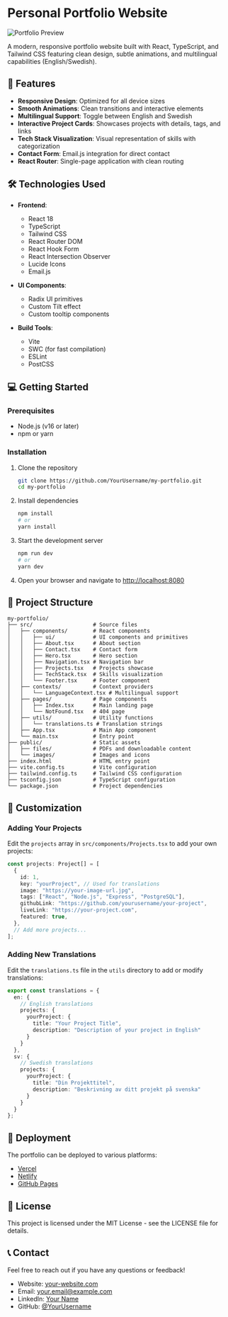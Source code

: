 # Personal Portfolio Website

![Portfolio Preview](public/images/portfolio-preview.png)

A modern, responsive portfolio website built with React, TypeScript, and Tailwind CSS featuring clean design, subtle animations, and multilingual capabilities (English/Swedish).

## 🌟 Features

- **Responsive Design**: Optimized for all device sizes
- **Smooth Animations**: Clean transitions and interactive elements
- **Multilingual Support**: Toggle between English and Swedish
- **Interactive Project Cards**: Showcases projects with details, tags, and links
- **Tech Stack Visualization**: Visual representation of skills with categorization
- **Contact Form**: Email.js integration for direct contact
- **React Router**: Single-page application with clean routing

## 🛠️ Technologies Used

- **Frontend**: 
  - React 18
  - TypeScript
  - Tailwind CSS
  - React Router DOM
  - React Hook Form
  - React Intersection Observer
  - Lucide Icons
  - Email.js

- **UI Components**:
  - Radix UI primitives
  - Custom Tilt effect
  - Custom tooltip components

- **Build Tools**:
  - Vite
  - SWC (for fast compilation)
  - ESLint
  - PostCSS

## 💻 Getting Started

### Prerequisites

- Node.js (v16 or later)
- npm or yarn

### Installation

1. Clone the repository
   ```sh
   git clone https://github.com/YourUsername/my-portfolio.git
   cd my-portfolio
   ```

2. Install dependencies
   ```sh
   npm install
   # or
   yarn install
   ```

3. Start the development server
   ```sh
   npm run dev
   # or
   yarn dev
   ```

4. Open your browser and navigate to [http://localhost:8080](http://localhost:8080)

## 📁 Project Structure

```
my-portfolio/
├── src/                   # Source files
│   ├── components/        # React components
│   │   ├── ui/            # UI components and primitives
│   │   ├── About.tsx      # About section
│   │   ├── Contact.tsx    # Contact form
│   │   ├── Hero.tsx       # Hero section
│   │   ├── Navigation.tsx # Navigation bar
│   │   ├── Projects.tsx   # Projects showcase
│   │   ├── TechStack.tsx  # Skills visualization
│   │   └── Footer.tsx     # Footer component
│   ├── contexts/          # Context providers
│   │   └── LanguageContext.tsx # Multilingual support
│   ├── pages/             # Page components
│   │   ├── Index.tsx      # Main landing page
│   │   └── NotFound.tsx   # 404 page
│   ├── utils/             # Utility functions
│   │   └── translations.ts # Translation strings
│   ├── App.tsx            # Main App component
│   └── main.tsx           # Entry point
├── public/                # Static assets
│   ├── files/             # PDFs and downloadable content
│   └── images/            # Images and icons
├── index.html             # HTML entry point
├── vite.config.ts         # Vite configuration
├── tailwind.config.ts     # Tailwind CSS configuration
├── tsconfig.json          # TypeScript configuration
└── package.json           # Project dependencies
```

## 🎨 Customization

### Adding Your Projects

Edit the `projects` array in `src/components/Projects.tsx` to add your own projects:

```typescript
const projects: Project[] = [
  {
    id: 1,
    key: "yourProject", // Used for translations
    image: "https://your-image-url.jpg",
    tags: ["React", "Node.js", "Express", "PostgreSQL"],
    githubLink: "https://github.com/yourusername/your-project",
    liveLink: "https://your-project.com",
    featured: true,
  },
  // Add more projects...
];
```

### Adding New Translations

Edit the `translations.ts` file in the `utils` directory to add or modify translations:

```typescript
export const translations = {
  en: {
    // English translations
    projects: {
      yourProject: {
        title: "Your Project Title",
        description: "Description of your project in English"
      }
    }
  },
  sv: {
    // Swedish translations
    projects: {
      yourProject: {
        title: "Din Projekttitel",
        description: "Beskrivning av ditt projekt på svenska"
      }
    }
  }
};
```

## 🚀 Deployment

The portfolio can be deployed to various platforms:

- [Vercel](https://vercel.com/)
- [Netlify](https://www.netlify.com/)
- [GitHub Pages](https://pages.github.com/)

## 📄 License

This project is licensed under the MIT License - see the LICENSE file for details.

## 📞 Contact

Feel free to reach out if you have any questions or feedback!

- Website: [your-website.com](https://your-website.com)
- Email: your.email@example.com
- LinkedIn: [Your Name](https://linkedin.com/in/yourname)
- GitHub: [@YourUsername](https://github.com/YourUsername)
